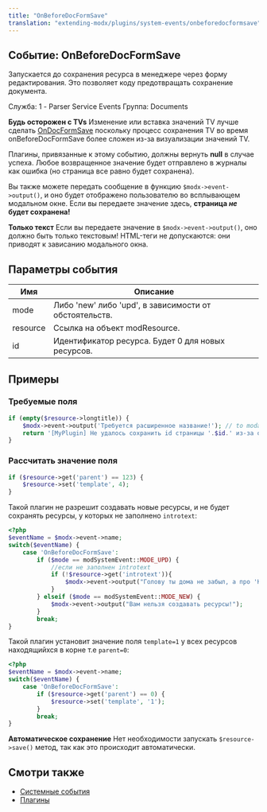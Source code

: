 ```yaml
---
title: "OnBeforeDocFormSave"
translation: "extending-modx/plugins/system-events/onbeforedocformsave"
---
```


## Событие: OnBeforeDocFormSave

Запускается до сохранения ресурса в менеджере через форму редактирования. Это позволяет коду предотвращать сохранение документа.

Служба: 1 - Parser Service Events
Группа: Documents

**Будь осторожен с TVs**
Изменение или вставка значений TV лучше сделать [OnDocFormSave](extending-modx/plugins/system-events/ondocformsave "OnDocFormSave") поскольку процесс сохранения TV во время onBeforeDocFormSave более сложен из-за визуализации значений TV.

Плагины, привязанные к этому событию, должны вернуть **null** в случае успеха. Любое возвращенное значение будет отправлено в журналы как ошибка (но страница все равно будет сохранена).

Вы также можете передать сообщение в функцию `$modx->event->output()`, и оно будет отображено пользователю во всплывающем модальном окне. Если вы передаете значение здесь, **страница _не_ будет сохранена!**

**Только текст**
 Если вы передаете значение в `$modx->event->output()`, оно должно быть только текстовым! HTML-теги не допускаются: они приводят к зависанию модального окна.

## Параметры события

| Имя      | Описание                                               |
| -------- | ------------------------------------------------------ |
| mode     | Либо 'new' либо 'upd', в зависимости от обстоятельств. |
| resource | Ссылка на объект modResource.                          |
| id       | Идентификатор ресурса. Будет 0 для новых ресурсов.     |

## Примеры

### Требуемые поля

``` php
if (empty($resource->longtitle)) {
    $modx->event->output('Требуется расширенное название!'); // to modal window
    return '[MyPlugin] Не удалось сохранить id страницы '.$id.' из-за отсутствия длинного заголовка'; // в журнал ошибок
}
```

### Рассчитать значение поля

``` php
if ($resource->get('parent') == 123) {
    $resource->set('template', 4);
}
```

Такой плагин не разрешит создавать новые ресурсы, и не будет сохранять ресурсы, у которых не заполнено `introtext`:

``` php
<?php
$eventName = $modx->event->name;
switch($eventName) {
    case 'OnBeforeDocFormSave':
        if ($mode == modSystemEvent::MODE_UPD) {
            //если не заполнен introtext
            if (!$resource->get('introtext')){
                $modx->event->output("Голову ты дома не забыл, а про 'Ключевые слова' забыл!");
            }
        } elseif ($mode == modSystemEvent::MODE_NEW) {
            $modx->event->output("Вам нельзя создавать ресурсы!");
        }
        break;
}
```

Такой плагин установит значение поля `template=1` у всех ресурсов находящийхся в корне т.е `parent=0`:

``` php
<?php
$eventName = $modx->event->name;
switch($eventName) {
    case 'OnBeforeDocFormSave':
        if ($resource->get('parent') == 0) {
            $resource->set('template', '1');
        }
        break;
}
```

**Автоматическое сохранение**
Нет необходимости запускать  `$resource->save()` метод, так как это происходит автоматически.

## Смотри также

- [Системные события](extending-modx/plugins/system-events "Системные события")
- [Плагины](extending-modx/plugins "Плагины")
